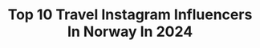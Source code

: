 ---
title: Top 10 Travel Instagram Influencers In Norway In 2024
description: >-
  Find top travel Instagram influencers in Norway in 2024. Most popular hashtags: #norge #norway #lofoten.
platform: Instagram
hits: 178
text_top: See the top-rated Instagram profiles on inBeat.
text_bottom: Our platform has 178 Instagram influencers like this in Norway for you to contact.
profiles:
  - username: "oyehaug"
    fullname: >-
      Jørgen Øyehaug
    bio: >-
      - From the the Sunnmøre Alps. - Sharing travel tips and epic activities. - 1.5M followers in total.
    location: "Norway"
    followers: 213722
    engagement: 794
    commentsToLikes: 0.054113
    id: ck0u19fe2w5tp0i19gffinpup
    verified: false
    hashtags: "#geiranger, #norway, #lofoten, #norge"
  - username: "lexxxaay"
    fullname: >-
      Alexis Fernandez
    bio: >-
      📍NYC•Norway your travel buddy
    location: "Norway"
    followers: 13467
    engagement: 573
    commentsToLikes: 0.019280
    id: ck5hs3kfkvxgi0i1157gofd87
    verified: false
    hashtags: ""
  - username: "annanajs"
    fullname: >-
      Anna
    bio: >-
      Anna Høyholm aka Annanajs Aesthetic health, wellness and travel content Creator of @annasprofood Contact at annanajs@outlook.com
    location: "Norway"
    followers: 7373
    engagement: 343
    commentsToLikes: 0.036479
    id: ck55lx2nv2nak0i11zyugfm5f
    verified: false
    hashtags: "#idealofsweden, #ad"
  - username: "solfure"
    fullname: >-
      Ingeborg Sol Fure
    bio: >-
      ❤️ West Norway Travel Guide! 📸 Fulltime storyteller, photographer. 📱Content creator | ambassador @renaultnorge @alfasko @skogstadsport
    location: "Norway"
    followers: 35803
    engagement: 311
    commentsToLikes: 0.028979
    id: ck13c377xyegy0i19amf3rz4m
    verified: false
    hashtags: "#fjordnorway, #besttravel, #visitsognefjord, #norway"
  - username: "helenemoo"
    fullname: >-
      Helene Myhre
    bio: >-
      Norway 🌲🦋🍦🍓🐝 Outdoors, adventure & road trips Maps • Presets • Travel guides ↓
    location: "Norway"
    followers: 766251
    engagement: 426
    commentsToLikes: 0.015350
    id: ck5c4kbyb1j7e0i11qd3wl7qc
    verified: false
    hashtags: ""
  - username: "mittnorge"
    fullname: >-
      Mitt Norge
    bio: >-
      🇧🇻 Travel inspiration from Norway 🏞 Tag #mittnorge for repost ✉ post@mittnorge.no
    location: "Norway"
    followers: 563695
    engagement: 266
    commentsToLikes: 0.006637
    id: ck0vyoqmi51oa0i19n4ym2tza
    verified: false
    hashtags: "#visits, #visitsouthernnorway, #aktivp"
  - username: "norge"
    fullname: >-
      NORWAY 🇳🇴
    bio: >-
      The best of travel inspiration from Norway. Tag your photos with #Norge to be featured! Discover #Norway: @Lofoten @Oslo @Bergen
    location: "Norway"
    followers: 940586
    engagement: 181
    commentsToLikes: 0.019264
    id: ck5hlieceka3g0i11x8yp52gp
    verified: false
    hashtags: "#lofoten, #norge"
  - username: "danekpavel"
    fullname: >-
      Pavel Daněk ↟ Czech Republic ↟
    bio: >-
      ↠ Weekend Traveler / Nature & Adventure ↠ Mobile photography ↠ Czech Republic / Pilsen ↠ Ambassador @fjallraven_shop_cz 🦊🌲
    location: "Norway"
    followers: 30932
    engagement: 50
    commentsToLikes: 0.024326
    id: ck134usb3yafu0i199dhxlmzn
    verified: false
    hashtags: "#modernwild, #ig, #exploreourearth, #visitnorway"
  - username: "anettevs"
    fullname: >-
      Anette Veronica 🇳🇴 Homedecor | Travelling| Lifes moments
    bio: >-
      Just a girl capturing her home and life in squares💗 Lover of home & garden, animals, God, travelling and all things pink🌸
    location: "Norway"
    followers: 11934
    engagement: 133
    commentsToLikes: 0.377402
    id: ck0ty9wkwm3230i19mrwfkgyc
    verified: false
    hashtags: "#finehjem, #julepynt, #juletr, #interior"
  - username: "marensolem"
    fullname: >-
      Maren Solem🇳🇴 Norway
    bio: >-
      mountains, exploring, travel, gym & outdoors. Life is fun🌾
    location: "Norway"
    followers: 11220
    engagement: 1227
    commentsToLikes: 0.155888
    id: ck14jdqjdjty60i194xbed60e
    verified: false
    hashtags: "#giveaway, #trondheim, #geirangerfjorden, #happynewyear"
---